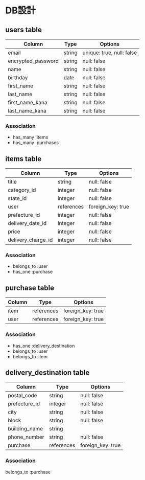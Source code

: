 # DB設計

## users table

| Column             | Type                | Options                   |
|--------------------|---------------------|---------------------------|
| email              | string              | unique: true, null: false |
| encrypted_password | string              | null: false               |
| name               | string              | null: false               |
| birthday           | date                | null: false               |
| first_name         | string              | null: false               |
| last_name          | string              | null: false               |
| first_name_kana    | string              | null: false               |
| last_name_kana     | string              | null: false               |

### Association

* has_many :items
* has_many :purchases

## items table

| Column                               | Type       | Options           |
|--------------------------------------|------------|-------------------|
| title                                | string     | null: false       |
| category_id                          | integer    | null: false       |
| state_id                             | integer    | null: false       |
| user                                 | references | foreign_key: true |
| prefecture_id                        | integer    | null: false       |
| delivery_date_id                     | integer    | null: false       |
| price                                | integer    | null: false       |
| delivery_charge_id                   | integer    | null: false       |

### Association

- belongs_to :user
- has_one :purchase

## purchase table

| Column                    | Type       | Options           |
|---------------------------|------------|-------------------|
| item                      | references | foreign_key: true |
| user                      | references | foreign_key: true |

### Association

- has_one :delivery_destination
- belongs_to :user
- belongs_to :item

## delivery_destination table

| Column                    | Type       | Options           |
|---------------------------|------------|-------------------|
| postal_code               | string     | null: false       |
| prefecture_id             | integer    | null: false       |
| city                      | string     | null: false       |
| block                     | string     | null: false       |
| building_name             | string     |                   |
| phone_number              | string     | null: false       |
| purchase                  | references | foreign_key: true |

### Association

belongs_to :purchase